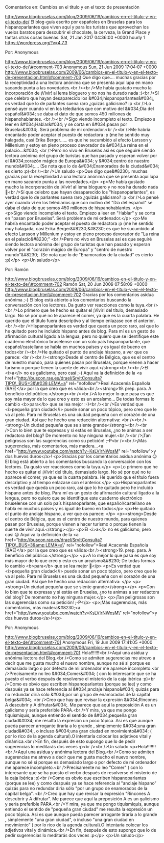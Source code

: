 Comentarios en: Cambios en el título y en el texto de presentación

http://www.blogbruselas.com/blog/2009/06/19/cambios-en-el-titulo-y-en-el-texto-de/
El blog-guía escrito por españoles en Bruselas para los hispanoparlantes
que viven aquí y para los turistas que aprovechan los vuelos baratos
para descubrir el chocolate, la cerveza, la Grand Place y tantas otras
cosas buenas. Sat, 21 Jan 2017 04:36:00 +0000 hourly 1
https://wordpress.org/?v=4.7.3

Por: Anonymous

http://www.blogbruselas.com/blog/2009/06/19/cambios-en-el-titulo-y-en-el-texto-de/\#comment-703
Anonymous Sun, 21 Jun 2009 17:04:07 +0000
http://www.blogbruselas.com/2009/06/cambios-en-el-titulo-y-en-el-texto-de-presentacion.html\#comment-703
Que digo que\.... muchas gracias por la receptividad a una lectora
anónima que se presenta aquí lupa en mano sacando punta a las
novedades.&lt;br /&gt;&lt;br /&gt;Me había gustado mucho la
incorporación de ¡Vivir! al lema bloguero y no nos ha durado nada
:(&lt;br /&gt;Sí que celebro que hayan desaparecido los
&\#034;hispanoparlantes&\#034;, es verdad que lo de parlantes suena raro
¿quizás galicismo? :p &lt;br /&gt;Lo pensé ayer cuando ví en los
telediarios que con motivo del &\#034;Día del español&\#034; se daba el
dato de que somos 450 millones de hispanohablantes. &lt;br /&gt;&lt;br
/&gt;Sigo viendo incompleto el texto. Empiezo a leer en
&\#034;Hablar&\#034; y se corta en &\#034;pasan por Bruselas&\#034;.
Será problema de mi ordenador.&lt;br /&gt;&lt;br /&gt;Me habría
encantado poder aceptar el puesto de redactora :p (me he sentido muy
halagada, casi Erika Berger\...\... es que he sucumbido al efecto
Larsson y Millenium y estoy en pleno proceso devorador de &\#034;La
reina en el palacio\...&\#034; &lt;br /&gt;Pero no vivo en Bruselas asi
es que seguiré siendo lectora anónima del grupo de turistas que han
pasado y esperan volver por el &\#034;corazón mágico de Europa&\#034; y
&\#034;centro de nuestro mundo&\#034;\.... (Se nota que lo de
&\#034;Enamorados de la ciudad&\#034; es cierto :p)&lt;br /&gt;&lt;br
/&gt;Un saludo \<p\>Que digo que&\#8230;. muchas gracias por la
receptividad a una lectora anónima que se presenta aquí lupa en mano
sacando punta a las novedades.\</p\> \<p\>Me había gustado mucho la
incorporación de ¡Vivir! al lema bloguero y no nos ha durado nada 🙁\<br
/\>Sí que celebro que hayan desaparecido los
&quot;hispanoparlantes&quot;, es verdad que lo de parlantes suena raro
¿quizás galicismo? :p \<br /\>Lo pensé ayer cuando ví en los telediarios
que con motivo del &quot;Día del español&quot; se daba el dato de que
somos 450 millones de hispanohablantes. \</p\> \<p\>Sigo viendo
incompleto el texto. Empiezo a leer en &quot;Hablar&quot; y se corta en
&quot;pasan por Bruselas&quot;. Será problema de mi ordenador.\</p\>
\<p\>Me habría encantado poder aceptar el puesto de redactora :p (me he
sentido muy halagada, casi Erika Berger&\#8230;&\#8230; es que he
sucumbido al efecto Larsson y Millenium y estoy en pleno proceso
devorador de &quot;La reina en el palacio&\#8230;&quot; \<br /\>Pero no
vivo en Bruselas asi es que seguiré siendo lectora anónima del grupo de
turistas que han pasado y esperan volver por el &quot;corazón mágico de
Europa&quot; y &quot;centro de nuestro mundo&quot;&\#8230;. (Se nota que
lo de &quot;Enamorados de la ciudad&quot; es cierto :p)\</p\> \<p\>Un
saludo\</p\>

Por: Ramón

http://www.blogbruselas.com/blog/2009/06/19/cambios-en-el-titulo-y-en-el-texto-de/\#comment-702
Ramón Sat, 20 Jun 2009 07:58:09 +0000
http://www.blogbruselas.com/2009/06/cambios-en-el-titulo-y-en-el-texto-de-presentacion.html\#comment-702
Gracias por los comentarios asídua anónima ;-) El blog está abierto a
los comentarios buscando la conversación con los lectores. Da gusto ver
reacciones como la tuya.&lt;br /&gt;&lt;br /&gt;Lo primero que he hecho
es quitar el ¡Vivir! del título, demasiado largo. No sé por qué no te
aparece el comer, ya que es la cuarta palabra. He querido que el título
fuera descriptivo y al tiempo enlazase con el anterior.&lt;br
/&gt;&lt;br /&gt;Hispanoparlantes es verdad que queda un poco raro, así
que lo he quitado pero he incluido hispano antes de blog. Para mí es un
gesto de afirmación cultural ligado a la lengua, pero no quiero que se
identifique este cuaderno electrónico bruselense con un solo país
hispanoparlante, que español/castellano se habla en muchos países y es
igual de bueno en todos&lt;br /&gt;&lt;br /&gt;He quitado el punto de
anclaje hispano, a ver que os parece: &lt;br /&gt;&lt;br
/&gt;&lt;strong&gt;Desde el centro de Bélgica, que es el centro de
nuestro mundo, para quienes pasan por Bruselas, porque vienen a hacer
turismo o porque tienen la suerte de vivir aquí.&lt;/strong&gt;&lt;br
/&gt;&lt;br /&gt;El &lt;i&gt;a&lt;/i&gt; no es galicismo, pero casi ;-)
Aquí va la definición de la &lt;a
href=&quot;http://buscon.rae.es/draeI/SrvltConsulta?TIPO\_BUS=3&\#038;LEMA=a&quot;
rel=&quot;nofollow&quot;&gt;Real Acacemia Española (RAE)&lt;/a&gt; por
la que creo que es válida:&lt;br /&gt;&lt;strong&gt;19. prep. para. A
beneficio del público.&lt;/strong&gt;&lt;br /&gt;&lt;br /&gt;A lo mejor
lo que pasa es que soy más mayor de lo que creo y esto es un
arcaísmo\... De todas formas lo cambio &lt;b&gt;para&lt;/b&gt; que se
lea mejor :-)&lt;br /&gt;&lt;br /&gt;Es verdad que &lt;i&gt;pequeña gran
ciudad&lt;/i&gt; puede sonar un poco tópico, pero creo que le va al
pelo. Para mi Bruselas es una ciudad pequeña con el corazón de una gran
ciudad. Así que he hecho una redacción alternativa: &lt;br /&gt;&lt;br
/&gt;&lt;strong&gt;Un ciudad pequeña que se siente
grande&lt;/strong&gt;&lt;br /&gt;&lt;br /&gt;Con lo bien que te expresas
y si estás en Bruselas, ¿no te animas a ser redactora del blog? De
momento no hay ninguna mujer.&lt;br /&gt;&lt;br /&gt;¡Tan peligrosas son
las sugerencias como su petición! ;-P&lt;br /&gt;&lt;br /&gt;¡Más
sugerencias, más comentarios, más madera\...&lt;a
href=&quot;http://www.youtube.com/watch?v=KsLVIrNWosM&quot;
rel=&quot;nofollow&quot;&gt;y dos huevos duros&lt;/a&gt;! \<p\>Gracias
por los comentarios asídua anónima 😉 El blog está abierto a los
comentarios buscando la conversación con los lectores. Da gusto ver
reacciones como la tuya.\</p\> \<p\>Lo primero que he hecho es quitar el
¡Vivir! del título, demasiado largo. No sé por qué no te aparece el
comer, ya que es la cuarta palabra. He querido que el título fuera
descriptivo y al tiempo enlazase con el anterior.\</p\>
\<p\>Hispanoparlantes es verdad que queda un poco raro, así que lo he
quitado pero he incluido hispano antes de blog. Para mí es un gesto de
afirmación cultural ligado a la lengua, pero no quiero que se
identifique este cuaderno electrónico bruselense con un solo país
hispanoparlante, que español/castellano se habla en muchos países y es
igual de bueno en todos\</p\> \<p\>He quitado el punto de anclaje
hispano, a ver que os parece: \</p\> \<p\>\<strong\>Desde el centro de
Bélgica, que es el centro de nuestro mundo, para quienes pasan por
Bruselas, porque vienen a hacer turismo o porque tienen la suerte de
vivir aquí.\</strong\>\</p\> \<p\>El \<i\>a\</i\> no es galicismo, pero
casi 😉 Aquí va la definición de la \<a
href=\"http://buscon.rae.es/draeI/SrvltConsulta?TIPO\_BUS=3&amp;LEMA=a\"
rel=\"nofollow\"\>Real Acacemia Española (RAE)\</a\> por la que creo que
es válida:\<br /\>\<strong\>19. prep. para. A beneficio del
público.\</strong\>\</p\> \<p\>A lo mejor lo que pasa es que soy más
mayor de lo que creo y esto es un arcaísmo&\#8230; De todas formas lo
cambio \<b\>para\</b\> que se lea mejor 🙂\</p\> \<p\>Es verdad que
\<i\>pequeña gran ciudad\</i\> puede sonar un poco tópico, pero creo que
le va al pelo. Para mi Bruselas es una ciudad pequeña con el corazón de
una gran ciudad. Así que he hecho una redacción alternativa: \</p\>
\<p\>\<strong\>Un ciudad pequeña que se siente grande\</strong\>\</p\>
\<p\>Con lo bien que te expresas y si estás en Bruselas, ¿no te animas a
ser redactora del blog? De momento no hay ninguna mujer.\</p\> \<p\>¡Tan
peligrosas son las sugerencias como su petición! ;-P\</p\> \<p\>¡Más
sugerencias, más comentarios, más madera&\#8230;\<a
href=\"http://www.youtube.com/watch?v=KsLVIrNWosM\" rel=\"nofollow\"\>y
dos huevos duros\</a\>!\</p\>

Por: Anonymous

http://www.blogbruselas.com/blog/2009/06/19/cambios-en-el-titulo-y-en-el-texto-de/\#comment-701
Anonymous Fri, 19 Jun 2009 17:41:05 +0000
http://www.blogbruselas.com/2009/06/cambios-en-el-titulo-y-en-el-texto-de-presentacion.html\#comment-701
Hola!!!!!!!&lt;br /&gt;Aquí una asidua y anónima lectora del Blog.&lt;br
/&gt;Como se admiten sugerencias me atrevo a decir que me gusta mucho el
nuevo nombre, aunque no sé si porque es demasiado largo o por defecto de
mi ordenador me aparece incompleto.&lt;br /&gt;Precisamente no leo
&\#034;Comer&\#034; ( con lo interesante que se ha puesto el verbo
después de resolverse el misterio de la caja ibérica :p)&lt;br /&gt;Como
es obvio que escriben hispanoparlantes (porque se lee) y como después ya
se hace referencia al &\#034;anclaje hispano&\#034; quizás para no
redundar diría sólo &\#034;por un grupo de enamorados de la capital
belga&\#034;. &lt;br /&gt;Creo que hay que revisar la expresión
&\#034;Rincones A descubrir y A difrutar&\#034;. Me parece que aquí la
preposición A es un galicismo y sería preferible PARA.&lt;br /&gt;Y
mira, ya que me pongo tiquismiquis, aunque entiendo el sentido de
&\#034;pequeña gran ciudad&\#034; me resulta la expresión un poco
tópica. Asi es que aunque pueda parecer arrogante tiraría a lo grande ,
simplemente &\#034;una gran ciudad&\#034;, o incluso &\#034;una gran
ciudad en movimiento&\#034; ( por lo rico de la agenda cultural).O
intentaría colocar los adjetivos vital y dinámica.&lt;br /&gt;En fin,
después de esto supongo que lo de pedir sugerencias lo meditarás dos
veces :p&lt;br /&gt;&lt;br /&gt;Un saludo \<p\>Hola!!!!!!!\<br /\>Aquí
una asidua y anónima lectora del Blog.\<br /\>Como se admiten
sugerencias me atrevo a decir que me gusta mucho el nuevo nombre, aunque
no sé si porque es demasiado largo o por defecto de mi ordenador me
aparece incompleto.\<br /\>Precisamente no leo &quot;Comer&quot; ( con
lo interesante que se ha puesto el verbo después de resolverse el
misterio de la caja ibérica :p)\<br /\>Como es obvio que escriben
hispanoparlantes (porque se lee) y como después ya se hace referencia al
&quot;anclaje hispano&quot; quizás para no redundar diría sólo &quot;por
un grupo de enamorados de la capital belga&quot;. \<br /\>Creo que hay
que revisar la expresión &quot;Rincones A descubrir y A difrutar&quot;.
Me parece que aquí la preposición A es un galicismo y sería preferible
PARA.\<br /\>Y mira, ya que me pongo tiquismiquis, aunque entiendo el
sentido de &quot;pequeña gran ciudad&quot; me resulta la expresión un
poco tópica. Asi es que aunque pueda parecer arrogante tiraría a lo
grande , simplemente &quot;una gran ciudad&quot;, o incluso &quot;una
gran ciudad en movimiento&quot; ( por lo rico de la agenda cultural).O
intentaría colocar los adjetivos vital y dinámica.\<br /\>En fin,
después de esto supongo que lo de pedir sugerencias lo meditarás dos
veces :p\</p\> \<p\>Un saludo\</p\>
